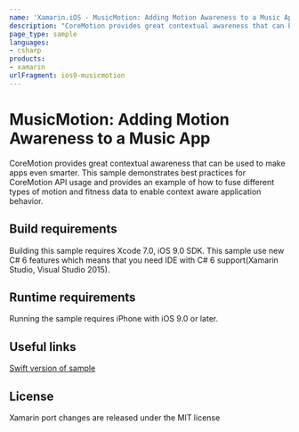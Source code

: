 ```yaml
---
name: 'Xamarin.iOS - MusicMotion: Adding Motion Awareness to a Music App'
description: "CoreMotion provides great contextual awareness that can be used to make apps even smarter. This sample demonstrates best practices #ios9"
page_type: sample
languages:
- csharp
products:
- xamarin
urlFragment: ios9-musicmotion
---
```

# MusicMotion: Adding Motion Awareness to a Music App

CoreMotion provides great contextual awareness that can be used to make apps even smarter. This sample demonstrates best practices for CoreMotion API usage and provides an example of how to fuse different types of motion and fitness data to enable context aware application behavior.

## Build requirements

Building this sample requires Xcode 7.0, iOS 9.0 SDK. This sample use new C# 6 features which means that you need IDE with C# 6 support(Xamarin Studio, Visual Studio 2015).

## Runtime requirements

Running the sample requires iPhone with iOS 9.0 or later.

## Useful links

[Swift version of sample](https://developer.apple.com/library/prerelease/ios/samplecode/MusicMotion/Introduction/Intro.html#//apple_ref/doc/uid/TP40016160)

## License

Xamarin port changes are released under the MIT license
